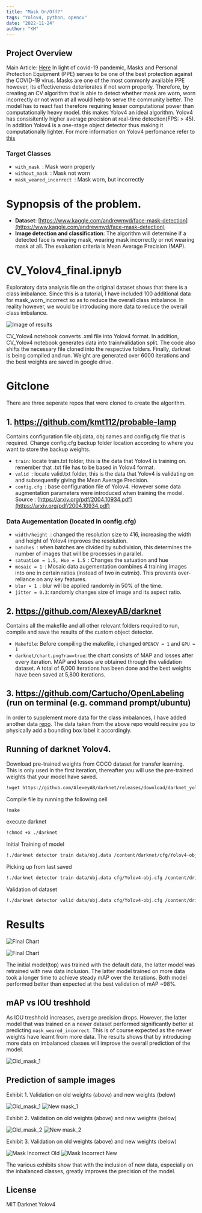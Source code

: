 ```yaml
---
title: "Mask On/Off?"
tags: "Yolov4, python, opencv"
date: "2022-11-24"
author: "KM"
---
```


## Project Overview
Main Article: [Here](https://medium.com/towards-data-science/detecting-mask-on-off-or-incorrectly-worn-using-yolo-v4-c27911e4eadd)
In light of covid-19 pandemic, Masks and Personal Protection Equipment (PPE) serves to be one of the best protection against the COVID-19 virus. Masks are one of the most commonly available PPE however, its effectiveness deteriorates if not worn properly. Therefore, by creating an CV algorithm that is able to detect whether mask are worn, worn incorrectly or not worn at all would help to serve the community better. The model has to react fast therefore requiring lesser computational power than computationally heavy model. this makes Yolov4 an ideal algorithm. Yolov4 has consisitently higher average precision at real-time detection(FPS: > 45). In addition Yolov4 is a one-stage object detector thus making it computationally lighter. For more information on Yolov4 perfomance refer to [this]( https://blog.roboflow.com/pp-yolo-beats-Yolov4-object-detection/)

### Target Classes

- `with_mask `​: Mask worn properly
- `without_mask `​: Mask not worn
- `mask_weared_incorrect `​: Mask worn, but incorrectly

# Sypnopsis of the problem.

- **Dataset**: [https://www.kaggle.com/andrewmvd/face-mask-detection](https://www.kaggle.com/andrewmvd/face-mask-detection)
- **Image detection and classification**: The algorithm will determine if a detected face is wearing mask, wearing mask incorrectly or not wearing mask at all. The evaluation criteria is Mean Average Precision (MAP).

# CV_Yolov4_final.ipnyb

Exploratory data analysis file on the original dataset shows that there is a class imbalance. Since this is a tutorial, I have included 100 additional data for mask_worn_incorrect so as to reduce the overall class imbalance. In reality however, we would be introducing more data to reduce the overall class imbalance.

![Image of results](https://github.com/kmt112/probable-lamp/blob/master/EDA_class%20inbalance.png?raw=true)

CV_Yolov4 notebook converts .xml file into Yolov4 format. In addition, CV_Yolov4 notebook generates data into train/validation split. The code also shifts the necessary file cloned into the respective folders. Finally, darknet is being compiled and run. Weight are generated over 6000 iterations and the best weights are saved in google drive.

# Gitclone

There are three seperate repos that were cloned to create the algorithm.

## 1. https://github.com/kmt112/probable-lamp

Contains configuration file obj.data, obj.names and config.cfg file that is required. Change config.cfg backup folder location according to where you want to store the backup weights.

- `train`​: locate train.txt folder, this is the data that Yolov4 is training on. remember that .txt file has to be based in Yolov4 format.
- `valid `​: locate valid.txt folder, this is the data that Yolov4 is validating on and subsequently giving the Mean Average Precision.
- `config.cfg `​: base configuration file of Yolov4. However some data augmentation parameters were introduced when training the model. Source : [https://arxiv.org/pdf/2004.10934.pdf](https://arxiv.org/pdf/2004.10934.pdf)

### Data Augementation (located in config.cfg)

- `width/height `​: changed the resolution size to 416, increasing the width and height of Yolov4 improves the resolution.
- `batches `​: when batches are divided by subdivision, this determines the number of images that will be processes in parallel.
- `satuation = 1.5, Hue = 1.5 `​: Changes the satuation and hue
- `mosaic = 1 `​: Mosaic data augementation combines 4 training images into one in certain ratios (instead of two in cutmix). This prevents over-reliance on any key features.
- `blur = 1 `​: blur will be applied randomly in 50% of the time.
- `jitter = 0.3`​: randomly changes size of image and its aspect ratio.

## 2. https://github.com/AlexeyAB/darknet

Contains all the makefile and all other relevant folders required to run, compile and save the results of the custom object detector.

- `Makefile`​: Before compiling the makefile, i changed `OPENCV = 1` and `GPU = 1`
- `darknet/chart.png?raw=true`​: the chart consists of MAP and losses after every iteration. MAP and losses are obtained through the validation dataset. A total of 6,000 iterations has been done and the best weights have been saved at 5,800 iterations.

## 3. https://github.com/Cartucho/OpenLabeling (run on terminal (e.g. command prompt/ubuntu)

In order to supplement more data for the class imbalances, I have added another data [repo](https://github.com/cabani/MaskedFace-Net). The data taken from the above repo would require you to physically add a bounding box label it accordingly.

## Running of darknet Yolov4.

Download pre-trained weights from COCO dataset for transfer learning. This is only used in the first iteration, thereafter you will use the pre-trained weights that your model have saved.

```sh
!wget https://github.com/AlexeyAB/darknet/releases/download/darknet_yolo_v3_optimal/Yolov4.conv.137
```

Compile file by running the following cell

```sh
!make
```

execute darknet

```sh
!chmod +x ./darknet
```

Initial Training of model

```sh
!./darknet detector train data/obj.data /content/darknet/cfg/Yolov4-obj.cfg Yolov4.conv.137 -dont_show -map
```

Picking up from last saved

```sh
!./darknet detector train data/obj.data cfg/Yolov4-obj.cfg /content/drive/MyDrive/Yolov4-obj_2700.weights -dont_show -map
```

Validation of dataset

```sh
!./darknet detector valid data/obj.data cfg/Yolov4-obj.cfg /content/drive/MyDrive/Yolov4-obj_oldbest.weights -dont_show -map
```

# Results

![Final Chart](https://github.com/kmt112/probable-lamp/blob/master/results/Final%20Chart%202.jpg?raw=true)

![Final Chart](https://github.com/kmt112/probable-lamp/blob/master/results/Final%20Chart.png?raw=true)

The initial model(top) was trained with the default data, the latter model was retrained with new data inclusion. The latter model trained on more data took a longer time to achieve steady mAP over the iterations. Both model performed better than expected at the best validation of mAP ~98%.

## mAP vs IOU treshhold

As IOU treshhold increases, average precision drops. However, the latter model that was trained on a newer dataset performed significantly better at predicting `mask_weared_incorrect`. This is of course expected as the newer weights have learnt from more data. The results shows that by introducing more data on imbalanced classes will improve the overall prediction of the model.

![Old_mask_1](https://github.com/kmt112/probable-lamp/blob/master/results/table%20results.PNG?raw=true)

## Prediction of sample images

Exhibit 1. Validation on old weights (above) and new weights (below)

![Old_mask_1](https://github.com/kmt112/probable-lamp/blob/master/results/Mask_incorrect_29_old.jpg?raw=true) ![New mask_1](https://github.com/kmt112/probable-lamp/blob/master/results/Mask_incorrect_29_new.jpg?raw=true)

Exhibit 2. Validation on old weights (above) and new weights (below)

![Old_mask_2](https://github.com/kmt112/probable-lamp/blob/master/results/Mask_incorrect_99_old.jpg?raw=true) ![New mask_2](https://github.com/kmt112/probable-lamp/blob/master/results/mask_incorrect_99_new.jpg?raw=true)

Exhibit 3. Validation on old weights (above) and new weights (below)

![Mask Incorrect Old](<https://github.com/kmt112/probable-lamp/blob/master/results/mask%20incorect%20(old).png?raw=true>)
![Mask Incorrect New](<https://github.com/kmt112/probable-lamp/blob/master/results/mask%20incorect%20(New).jpg?raw=true>)

The various exhibits show that with the inclusion of new data, especially on the inbalanced classes, greatly improves the precision of the model.

## License

MIT
Darknet Yolov4
